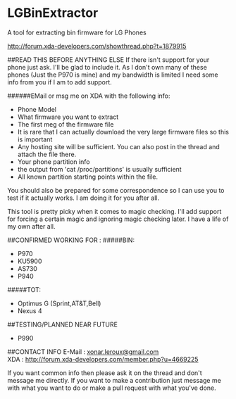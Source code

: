 LGBinExtractor
==============

A tool for extracting bin firmware for LG Phones

http://forum.xda-developers.com/showthread.php?t=1879915

##READ THIS BEFORE ANYTHING ELSE
If there isn't support for your phone just ask. I'll be glad to include it. As I don't own many of these phones (Just the P970 is mine) and my bandwidth is limited I need some info from you if I am to add support.

######EMail or msg me on XDA with the following info:
- Phone Model
- What firmware you want to extract
- The first meg of the firmware file</br>
 - It is rare that I can actually download the very large firmware files so this is important</br>
 - Any hosting site will be sufficient. You can also post in the thread and attach the file there.
- Your phone partition info</br>
 - the output from 'cat /proc/partitions' is usually sufficient
- All known partition starting points within the file.

You should also be prepared for some correspondence so I can use you to test if it actually works. I am doing it for you after all.
		
This tool is pretty picky when it comes to magic checking. I'll add support for forcing a certain magic and ignoring magic checking later. I have a life of my own after all.

##CONFIRMED WORKING FOR :
#####BIN:
 - P970
 - KU5900
 - AS730
 - P940

#####TOT:
- Optimus G (Sprint,AT&T,Bell)
- Nexus 4

##TESTING/PLANNED NEAR FUTURE
- P990

##CONTACT INFO
E-Mail : xonar.leroux@gmail.com</br>
XDA	: http://forum.xda-developers.com/member.php?u=4669225

If you want common info then please ask it on the thread and don't message me directly.
If you want to make a contribution just message me with what you want to do or make a pull request with what you've done.
